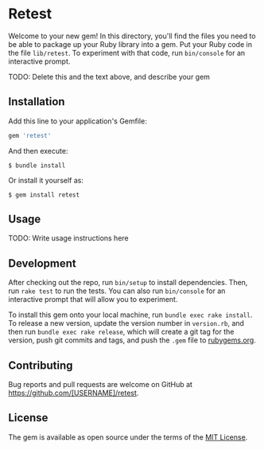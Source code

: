 # Retest

Welcome to your new gem! In this directory, you'll find the files you need to be able to package up your Ruby library into a gem. Put your Ruby code in the file `lib/retest`. To experiment with that code, run `bin/console` for an interactive prompt.

TODO: Delete this and the text above, and describe your gem

## Installation

Add this line to your application's Gemfile:

```ruby
gem 'retest'
```

And then execute:

    $ bundle install

Or install it yourself as:

    $ gem install retest

## Usage

TODO: Write usage instructions here

## Development

After checking out the repo, run `bin/setup` to install dependencies. Then, run `rake test` to run the tests. You can also run `bin/console` for an interactive prompt that will allow you to experiment.

To install this gem onto your local machine, run `bundle exec rake install`. To release a new version, update the version number in `version.rb`, and then run `bundle exec rake release`, which will create a git tag for the version, push git commits and tags, and push the `.gem` file to [rubygems.org](https://rubygems.org).

## Contributing

Bug reports and pull requests are welcome on GitHub at https://github.com/[USERNAME]/retest.


## License

The gem is available as open source under the terms of the [MIT License](https://opensource.org/licenses/MIT).

